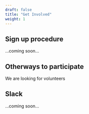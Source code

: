 ```yaml
---
draft: false
title: "Get Involved"
weight: 1
---
```



## Sign up procedure

...coming soon...

## Otherways to participate

We are looking for volunteers 


## Slack

...coming soon...


